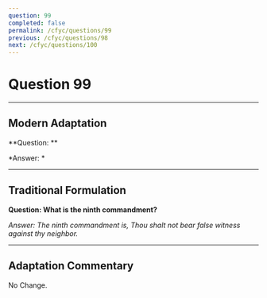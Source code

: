 ```yaml
---
question: 99
completed: false
permalink: /cfyc/questions/99
previous: /cfyc/questions/98
next: /cfyc/questions/100
---
```

# Question 99

---
## Modern Adaptation
**Question: **

*Answer: *

---
## Traditional Formulation
**Question: What is the ninth commandment?**

*Answer: The ninth commandment is, Thou shalt not bear false witness against thy neighbor.*

---
## Adaptation Commentary
No Change.